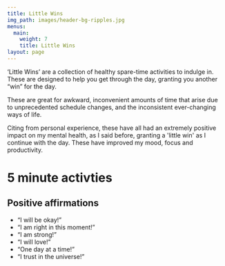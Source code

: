 ```yaml
---
title: Little Wins
img_path: images/header-bg-ripples.jpg
menus:
  main:
    weight: 7
    title: Little Wins
layout: page
---
```


‘Little Wins’ are a collection of healthy spare-time activities to indulge in. These are designed to help you get through the day, granting you another “win” for the day.

These are great for awkward, inconvenient amounts of time that arise due to unprecedented schedule changes, and the inconsistent ever-changing ways of life.

Citing from personal experience, these have all had an extremely positive impact on my mental health, as I said before, granting a 'little win' as I continue with the day. These have improved my mood, focus and productivity.

# 5 minute activties

## Positive affirmations
* “I will be okay!”
* “I am right in this moment!”
* “I am strong!”
* “I will love!”
* “One day at a time!”
* “I trust in the universe!”

